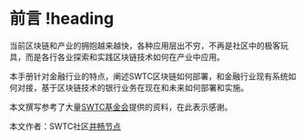 # 前言 !heading

当前区块链和产业的拥抱越来越快，各种应用层出不穷，不再是社区中的极客玩具，而是各行各业探索和实践区块链技术如何在产业中应用。

本手册针对金融行业的特点，阐述SWTC区块链如何部署，和金融行业现有系统如何对接，基于区块链技术的银行业务在现在和未来如何部署和实施。

本文撰写参考了大量[SWTC基金会](http://www.swtc.top/)提供的资料，在此表示感谢。

本文作者：SWTC社区[井畅节点](https://jccdex.cn)
